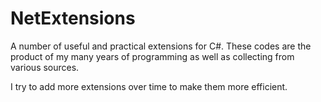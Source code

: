 # NetExtensions
A number of useful and practical extensions for C#. These codes are the product of my many years of programming as well as collecting from various sources.

 I try to add more extensions over time to make them more efficient.
